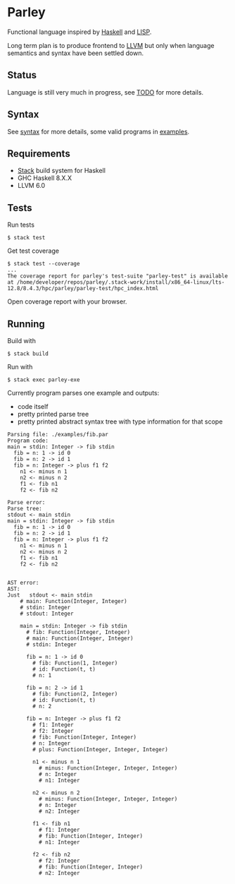 # Parley

Functional language inspired by [Haskell](https://www.haskell.org/) and [LISP](https://en.wikipedia.org/wiki/Lisp_(programming_language)).

Long term plan is to produce frontend to [LLVM](https://llvm.org/) but only when language semantics and syntax have been settled down.

## Status

Language is still very much in progress, see [TODO](doc/todo.md) for more details.

## Syntax

See [syntax](doc/syntax.md) for more details, some valid programs in [examples](examples/).

## Requirements

- [Stack](https://docs.haskellstack.org/en/stable/README/) build system for Haskell
- GHC Haskell 8.X.X
- LLVM 6.0

## Tests

Run tests
```
$ stack test
```

Get test coverage
```
$ stack test --coverage
...
The coverage report for parley's test-suite "parley-test" is available at /home/developer/repos/parley/.stack-work/install/x86_64-linux/lts-12.8/8.4.3/hpc/parley/parley-test/hpc_index.html
```
Open coverage report with your browser.


## Running

Build with

```
$ stack build
```

Run with

```
$ stack exec parley-exe
```

Currently program parses one example and outputs:
- code itself
- pretty printed parse tree
- pretty printed abstract syntax tree with type information for that scope
```
Parsing file: ./examples/fib.par
Program code:
main = stdin: Integer -> fib stdin
  fib = n: 1 -> id 0
  fib = n: 2 -> id 1
  fib = n: Integer -> plus f1 f2
    n1 <- minus n 1
    n2 <- minus n 2
    f1 <- fib n1
    f2 <- fib n2

Parse error: 
Parse tree:
stdout <- main stdin
main = stdin: Integer -> fib stdin
  fib = n: 1 -> id 0
  fib = n: 2 -> id 1
  fib = n: Integer -> plus f1 f2
    n1 <- minus n 1
    n2 <- minus n 2
    f1 <- fib n1
    f2 <- fib n2


AST error: 
AST:
Just   stdout <- main stdin
    # main: Function(Integer, Integer)
    # stdin: Integer
    # stdout: Integer
  
    main = stdin: Integer -> fib stdin
      # fib: Function(Integer, Integer)
      # main: Function(Integer, Integer)
      # stdin: Integer
    
      fib = n: 1 -> id 0
        # fib: Function(1, Integer)
        # id: Function(t, t)
        # n: 1
    
      fib = n: 2 -> id 1
        # fib: Function(2, Integer)
        # id: Function(t, t)
        # n: 2
    
      fib = n: Integer -> plus f1 f2
        # f1: Integer
        # f2: Integer
        # fib: Function(Integer, Integer)
        # n: Integer
        # plus: Function(Integer, Integer, Integer)
      
        n1 <- minus n 1
          # minus: Function(Integer, Integer, Integer)
          # n: Integer
          # n1: Integer
      
        n2 <- minus n 2
          # minus: Function(Integer, Integer, Integer)
          # n: Integer
          # n2: Integer
      
        f1 <- fib n1
          # f1: Integer
          # fib: Function(Integer, Integer)
          # n1: Integer
      
        f2 <- fib n2
          # f2: Integer
          # fib: Function(Integer, Integer)
          # n2: Integer
```
